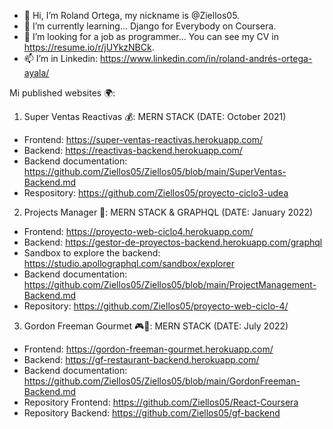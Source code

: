 - 👋 Hi, I’m Roland Ortega, my nickname is @Ziellos05.
- 🌱 I’m currently learning... Django for Everybody on Coursera. 
- 💞️ I’m looking for a job as programmer... You can see my CV in https://resume.io/r/jUYkzNBCk.
- 📫 I’m in Linkedin: https://www.linkedin.com/in/roland-andrés-ortega-ayala/

Mi published websites 🌍:

 1. Super Ventas Reactivas 💰: MERN STACK (DATE: October 2021)
 - Frontend: https://super-ventas-reactivas.herokuapp.com/
 - Backend: https://reactivas-backend.herokuapp.com/
 - Backend documentation: https://github.com/Ziellos05/Ziellos05/blob/main/SuperVentas-Backend.md
 - Respository: https://github.com/Ziellos05/proyecto-ciclo3-udea

2. Projects Manager 🔬: MERN STACK & GRAPHQL (DATE: January 2022)
 - Frontend: https://proyecto-web-ciclo4.herokuapp.com/
 - Backend: https://gestor-de-proyectos-backend.herokuapp.com/graphql
 - Sandbox to explore the backend: https://studio.apollographql.com/sandbox/explorer
 - Backend documentation: https://github.com/Ziellos05/Ziellos05/blob/main/ProjectManagement-Backend.md
 - Repository: https://github.com/Ziellos05/proyecto-web-ciclo-4/

3. Gordon Freeman Gourmet 🎮🍝: MERN STACK (DATE: July 2022)
 - Frontend: https://gordon-freeman-gourmet.herokuapp.com/
 - Backend: https://gf-restaurant-backend.herokuapp.com/
 - Backend documentation: https://github.com/Ziellos05/Ziellos05/blob/main/GordonFreeman-Backend.md
 - Repository Frontend: https://github.com/Ziellos05/React-Coursera
 - Repository Backend: https://github.com/Ziellos05/gf-backend

<!---
Ziellos05/Ziellos05 is a ✨ special ✨ repository because its `README.md` (this file) appears on your GitHub profile.
You can click the Preview link to take a look at your changes.
--->
